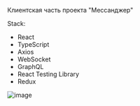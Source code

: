 Клиентская часть проекта "Мессанджер"

Stack:
- React
- TypeScript
- Axios
- WebSocket
- GraphQL
- React Testing Library
- Redux

![image](https://user-images.githubusercontent.com/118563722/223210795-17c182fe-f089-4a26-958d-1a8f59030afd.png)
